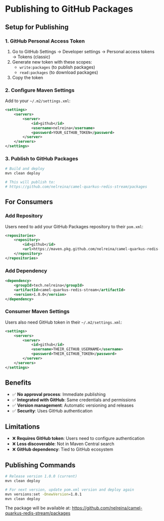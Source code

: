 # Publishing to GitHub Packages

## Setup for Publishing

### 1. GitHub Personal Access Token
1. Go to GitHub Settings → Developer settings → Personal access tokens → Tokens (classic)
2. Generate new token with these scopes:
   - `write:packages` (to publish packages)
   - `read:packages` (to download packages)
3. Copy the token

### 2. Configure Maven Settings
Add to your `~/.m2/settings.xml`:

```xml
<settings>
    <servers>
        <server>
            <id>github</id>
            <username>nelreina</username>
            <password>YOUR_GITHUB_TOKEN</password>
        </server>
    </servers>
</settings>
```

### 3. Publish to GitHub Packages
```bash
# Build and deploy
mvn clean deploy

# This will publish to:
# https://github.com/nelreina/camel-quarkus-redis-stream/packages
```

## For Consumers

### Add Repository
Users need to add your GitHub Packages repository to their `pom.xml`:

```xml
<repositories>
    <repository>
        <id>github</id>
        <url>https://maven.pkg.github.com/nelreina/camel-quarkus-redis-stream</url>
    </repository>
</repositories>
```

### Add Dependency
```xml
<dependency>
    <groupId>tech.nelreina</groupId>
    <artifactId>camel-quarkus-redis-stream</artifactId>
    <version>1.0.0</version>
</dependency>
```

### Consumer Maven Settings
Users also need GitHub token in their `~/.m2/settings.xml`:

```xml
<settings>
    <servers>
        <server>
            <id>github</id>
            <username>THEIR_GITHUB_USERNAME</username>
            <password>THEIR_GITHUB_TOKEN</password>
        </server>
    </servers>
</settings>
```

## Benefits
- ✅ **No approval process**: Immediate publishing
- ✅ **Integrated with GitHub**: Same credentials and permissions
- ✅ **Version management**: Automatic versioning and releases
- ✅ **Security**: Uses GitHub authentication

## Limitations
- ❌ **Requires GitHub token**: Users need to configure authentication
- ❌ **Less discoverable**: Not in Maven Central search
- ❌ **GitHub dependency**: Tied to GitHub ecosystem

## Publishing Commands

```bash
# Release version 1.0.0 (current)
mvn clean deploy

# For next version, update pom.xml version and deploy again
mvn versions:set -DnewVersion=1.0.1
mvn clean deploy
```

The package will be available at:
https://github.com/nelreina/camel-quarkus-redis-stream/packages